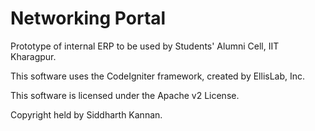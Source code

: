 # Networking Portal

Prototype of internal ERP to be used by Students' Alumni Cell, IIT Kharagpur.

This software uses the CodeIgniter framework, created by EllisLab, Inc.

This software is licensed under the Apache v2 License.

Copyright held by Siddharth Kannan.
